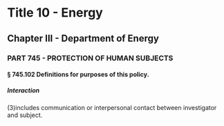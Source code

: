 
# Title 10 - Energy
## Chapter III - Department of Energy
### PART 745 - PROTECTION OF HUMAN SUBJECTS
#### § 745.102 Definitions for purposes of this policy.
##### Interaction

(3)includes communication or interpersonal contact between investigator and subject.
